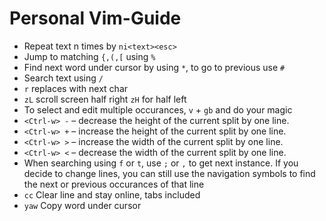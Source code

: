 # Personal Vim-Guide

* Repeat text n times by `ni<text><esc>`
* Jump to matching `{,(,[` using `%`
* Find next word under cursor by using `*`, to go to previous use `#`
* Search text using `/`
* `r` replaces with next char
* `zL` scroll screen half right `zH` for half left
* To select and edit multiple occurances, `v` + `gb` and do your magic
* `<Ctrl-w> -` – decrease the height of the current split by one line.
* `<Ctrl-w> +` – increase the height of the current split by one line.
* `<Ctrl-w> >` – increase the width of the current split by one line.
* `<Ctrl-w> <` – decrease the width of the current split by one line.
* When searching using `f` or `t`, use `;` or `,` to get next instance. If you decide to change lines, you can still use the navigation symbols to find the next or previous occurances of that line
* `cc` Clear line and stay online, tabs included
* `yaw` Copy word under cursor
